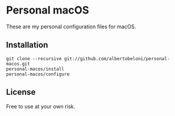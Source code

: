 # Personal macOS

These are my personal configuration files for macOS.

## Installation

```
git clone --recursive git://github.com/albertobeloni/personal-macos.git
personal-macos/install
personal-macos/configure
```

## License

Free to use at your own risk.
